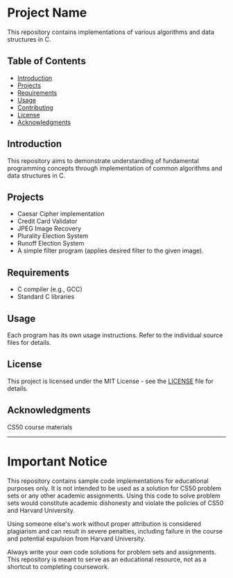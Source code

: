 # Project Name

This repository contains implementations of various algorithms and data structures in C.

## Table of Contents
- [Introduction](#introduction)
- [Projects](#projects)
- [Requirements](#requirements)
- [Usage](#usage)
- [Contributing](#contributing)
- [License](#license)
- [Acknowledgments](#acknowledgments)

## Introduction

This repository aims to demonstrate understanding of fundamental programming concepts through implementation of common algorithms and data structures in C.

## Projects

- Caesar Cipher implementation
- Credit Card Validator
- JPEG Image Recovery
- Plurality Election System
- Runoff Election System
- A simple filter program (applies desired filter to the given image).

## Requirements

- C compiler (e.g., GCC)
- Standard C libraries

## Usage

Each program has its own usage instructions. Refer to the individual source files for details.


## License

This project is licensed under the MIT License - see the [LICENSE](LICENSE) file for details.

## Acknowledgments

CS50 course materials

---

# Important Notice

This repository contains sample code implementations for educational purposes only. It is not intended to be used as a solution for CS50 problem sets or any other academic assignments. Using this code to solve problem sets would constitute academic dishonesty and violate the policies of CS50 and Harvard University.

Using someone else's work without proper attribution is considered plagiarism and can result in severe penalties, including failure in the course and potential expulsion from Harvard University.

Always write your own code solutions for problem sets and assignments. This repository is meant to serve as an educational resource, not as a shortcut to completing coursework.
